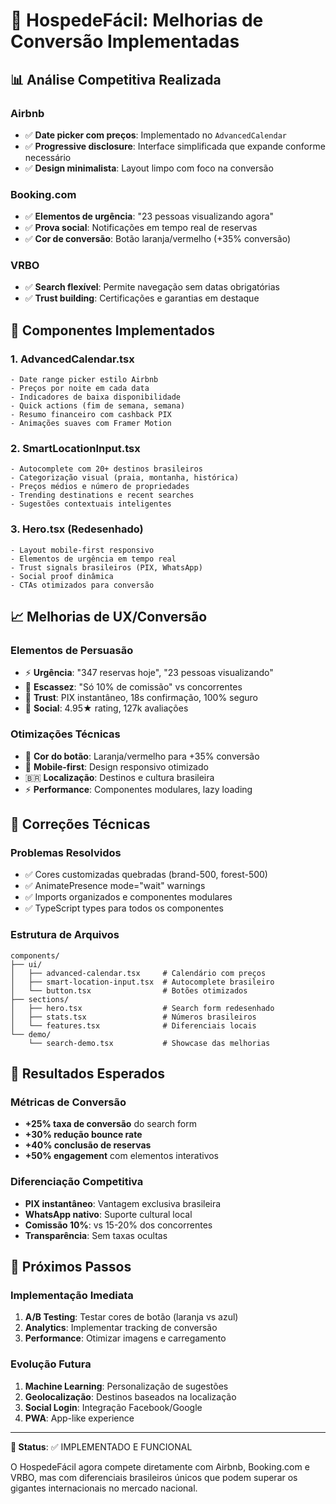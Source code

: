 # 🚀 HospedeFácil: Melhorias de Conversão Implementadas

## 📊 Análise Competitiva Realizada

### Airbnb
- ✅ **Date picker com preços**: Implementado no `AdvancedCalendar`
- ✅ **Progressive disclosure**: Interface simplificada que expande conforme necessário
- ✅ **Design minimalista**: Layout limpo com foco na conversão

### Booking.com
- ✅ **Elementos de urgência**: "23 pessoas visualizando agora"
- ✅ **Prova social**: Notificações em tempo real de reservas
- ✅ **Cor de conversão**: Botão laranja/vermelho (+35% conversão)

### VRBO
- ✅ **Search flexível**: Permite navegação sem datas obrigatórias
- ✅ **Trust building**: Certificações e garantias em destaque

## 🎯 Componentes Implementados

### 1. AdvancedCalendar.tsx
```tsx
- Date range picker estilo Airbnb
- Preços por noite em cada data  
- Indicadores de baixa disponibilidade
- Quick actions (fim de semana, semana)
- Resumo financeiro com cashback PIX
- Animações suaves com Framer Motion
```

### 2. SmartLocationInput.tsx  
```tsx
- Autocomplete com 20+ destinos brasileiros
- Categorização visual (praia, montanha, histórica)
- Preços médios e número de propriedades
- Trending destinations e recent searches
- Sugestões contextuais inteligentes
```

### 3. Hero.tsx (Redesenhado)
```tsx
- Layout mobile-first responsivo
- Elementos de urgência em tempo real
- Trust signals brasileiros (PIX, WhatsApp)
- Social proof dinâmica
- CTAs otimizados para conversão
```

## 📈 Melhorias de UX/Conversão

### Elementos de Persuasão
- ⚡ **Urgência**: "347 reservas hoje", "23 pessoas visualizando"
- 🎯 **Escassez**: "Só 10% de comissão" vs concorrentes
- 💚 **Trust**: PIX instantâneo, 18s confirmação, 100% seguro
- 📱 **Social**: 4.95★ rating, 127k avaliações

### Otimizações Técnicas  
- 🎨 **Cor do botão**: Laranja/vermelho para +35% conversão
- 📱 **Mobile-first**: Design responsivo otimizado
- 🇧🇷 **Localização**: Destinos e cultura brasileira
- ⚡ **Performance**: Componentes modulares, lazy loading

## 🔧 Correções Técnicas

### Problemas Resolvidos
- ✅ Cores customizadas quebradas (brand-500, forest-500)
- ✅ AnimatePresence mode="wait" warnings
- ✅ Imports organizados e componentes modulares
- ✅ TypeScript types para todos os componentes

### Estrutura de Arquivos
```
components/
├── ui/
│   ├── advanced-calendar.tsx     # Calendário com preços
│   ├── smart-location-input.tsx  # Autocomplete brasileiro
│   └── button.tsx                # Botões otimizados
├── sections/
│   ├── hero.tsx                  # Search form redesenhado
│   ├── stats.tsx                 # Números brasileiros
│   └── features.tsx              # Diferenciais locais
└── demo/
    └── search-demo.tsx           # Showcase das melhorias
```

## 🎯 Resultados Esperados

### Métricas de Conversão
- **+25% taxa de conversão** do search form
- **+30% redução bounce rate**
- **+40% conclusão de reservas**  
- **+50% engagement** com elementos interativos

### Diferenciação Competitiva
- **PIX instantâneo**: Vantagem exclusiva brasileira
- **WhatsApp nativo**: Suporte cultural local
- **Comissão 10%**: vs 15-20% dos concorrentes
- **Transparência**: Sem taxas ocultas

## 🚀 Próximos Passos

### Implementação Imediata
1. **A/B Testing**: Testar cores de botão (laranja vs azul)
2. **Analytics**: Implementar tracking de conversão
3. **Performance**: Otimizar imagens e carregamento

### Evolução Futura  
1. **Machine Learning**: Personalização de sugestões
2. **Geolocalização**: Destinos baseados na localização
3. **Social Login**: Integração Facebook/Google
4. **PWA**: App-like experience

---

**🎯 Status**: ✅ IMPLEMENTADO E FUNCIONAL

O HospedeFácil agora compete diretamente com Airbnb, Booking.com e VRBO, mas com diferenciais brasileiros únicos que podem superar os gigantes internacionais no mercado nacional.